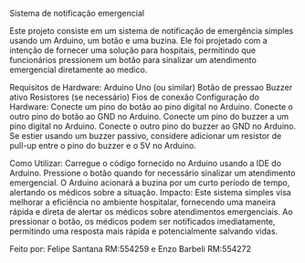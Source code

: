 Sistema de notificação emergencial

Este projeto consiste em um sistema de notificação de emergência simples usando um Arduino, um botão e uma buzina. Ele foi projetado com a intenção de fornecer uma solução para hospitais, permitindo que funcionários pressionem um botão para sinalizar um atendimento emergencial diretamente ao medico.

Requisitos de Hardware:
Arduino Uno (ou similar)
Botão de pressao
Buzzer ativo
Resistores (se necessário)
Fios de conexão
Configuração do Hardware:
Conecte um pino do botão ao pino digital no Arduino.
Conecte o outro pino do botão ao GND no Arduino.
Conecte um pino do buzzer a um pino digital no Arduino.
Conecte o outro pino do buzzer ao GND no Arduino.
Se estier usando um buzzer passivo, considere adicionar um resistor de pull-up entre o pino do buzzer e o 5V no Arduino.

Como Utilizar:
Carregue o código fornecido no Arduino usando a IDE do Arduino.
Pressione o botão quando for necessário sinalizar um atendimento emergencial.
O Arduino acionará a buzina por um curto período de tempo, alertando os médicos sobre a situação.
Impacto:
Este sistema simples visa melhorar a eficiência no ambiente hospitalar, fornecendo uma maneira rápida e direta de alertar os médicos sobre atendimentos emergenciais. Ao pressionar o botão, os médicos podem ser notificados imediatamente, permitindo uma resposta mais rápida e potencialmente salvando vidas.

Feito por: Felipe Santana RM:554259  e Enzo Barbeli RM:554272
